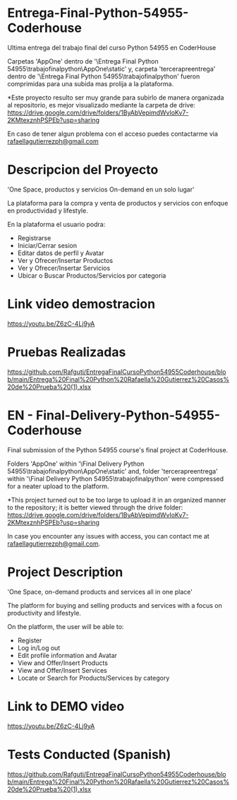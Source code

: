 # Entrega-Final-Python-54955-Coderhouse
Ultima entrega del trabajo final del curso Python 54955 en CoderHouse


Carpetas 'AppOne'  dentro de '\Entrega Final Python 54955\trabajofinalpython\AppOne\static' y,
carpeta 'tercerapreentrega' dentro de '\Entrega Final Python 54955\trabajofinalpython' fueron comprimidas para una subida mas prolija a la plataforma.

*Este proyecto resulto ser muy grande para subirlo de manera organizada al repositorio, es mejor visualizado mediante la carpeta de drive:
https://drive.google.com/drive/folders/1ByAbVepimdWvloKv7-2KMtexznhPSPEb?usp=sharing

En caso de tener algun problema con el acceso puedes contactarme via rafaellagutierrezph@gmail.com

# Descripcion del Proyecto
'One Space, productos y servicios On-demand en un solo lugar'

La plataforma para la compra y venta de productos y servicios con enfoque en productividad y lifestyle.

En la plataforma el usuario podra:

- Registrarse
- Iniciar/Cerrar sesion
- Editar datos de perfil y Avatar
- Ver y Ofrecer/Insertar Productos
- Ver y Ofrecer/Insertar Servicios
- Ubicar o Buscar Productos/Servicios por categoria

# Link video demostracion
https://youtu.be/Z6zC-4Lj9yA

# Pruebas Realizadas
https://github.com/Rafguti/EntregaFinalCursoPython54955Coderhouse/blob/main/Entrega%20Final%20Python%20Rafaella%20Gutierrez%20Casos%20de%20Prueba%20(1).xlsx


# EN - Final-Delivery-Python-54955-Coderhouse
Final submission of the Python 54955 course's final project at CoderHouse.

Folders 'AppOne' within '\Final Delivery Python 54955\trabajofinalpython\AppOne\static' and,
folder 'tercerapreentrega' within '\Final Delivery Python 54955\trabajofinalpython' were compressed for a neater upload to the platform.

*This project turned out to be too large to upload it in an organized manner to the repository; it is better viewed through the drive folder:
https://drive.google.com/drive/folders/1ByAbVepimdWvloKv7-2KMtexznhPSPEb?usp=sharing

In case you encounter any issues with access, you can contact me at rafaellagutierrezph@gmail.com.

# Project Description
'One Space, on-demand products and services all in one place'

The platform for buying and selling products and services with a focus on productivity and lifestyle.

On the platform, the user will be able to:

- Register
- Log in/Log out
- Edit profile information and Avatar
- View and Offer/Insert Products
- View and Offer/Insert Services
- Locate or Search for Products/Services by category

# Link to DEMO video
https://youtu.be/Z6zC-4Lj9yA

# Tests Conducted (Spanish)
https://github.com/Rafguti/EntregaFinalCursoPython54955Coderhouse/blob/main/Entrega%20Final%20Python%20Rafaella%20Gutierrez%20Casos%20de%20Prueba%20(1).xlsx






